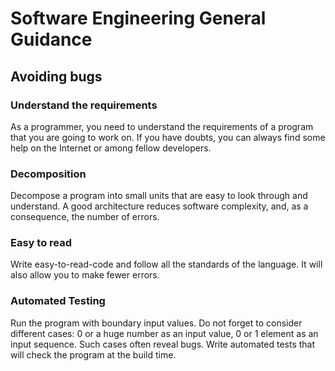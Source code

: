 # Software Engineering General Guidance


## Avoiding bugs

### Understand the requirements

As a programmer, you need to understand the requirements of a program that you are going to work on. If you have doubts, you can always find some help on the Internet or among fellow developers.

### Decomposition

Decompose a program into small units that are easy to look through and understand. A good architecture reduces software complexity, and, as a consequence, the number of errors.


### Easy to read

Write easy-to-read-code and follow all the standards of the language. It will also allow you to make fewer errors.

### Automated Testing

Run the program with boundary input values. Do not forget to consider different cases: 0 or a huge number as an input value, 0 or 1 element as an input sequence. Such cases often reveal bugs.
Write automated tests that will check the program at the build time.


